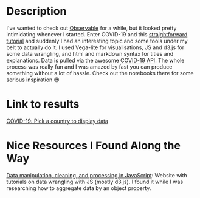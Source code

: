 # Description

I've wanted to check out [Observable](https://observablehq.com/) for a while, but it looked pretty intimidating whenever I started.  Enter COVID-19 and this [straightforward tutorial](https://observablehq.com/@observablehq/tutorial?collection=@observablehq/tutorial) and suddenly I had an interesting topic and some tools under my belt to actually do it. I used Vega-lite for visualisations, JS and d3.js for some data wrangling, and html and markdown syntax for titles and explanations. Data is pulled via the awesome [COVID-19 API](https://covid19api.com). The whole process was really fun and I was amazed by fast you can produce something without a lot of hassle. Check out the notebooks there for some serious inspiration 😍

# Link to results

[COVID-19: Pick a country to display data](https://observablehq.com/@kristinamacekovic/covid-19-pick-a-country-to-display-data)

# Nice Resources I Found Along the Way
[Data manipulation, cleaning, and processing in JavaScript](http://learnjsdata.com):
Website with tutorials on data wrangling with JS (mostly d3.js). I found it while I was researching how to aggregate data by an object property.
